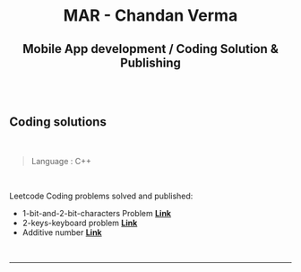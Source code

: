 <div align="center">
        
# MAR - Chandan Verma

## Mobile App development / Coding Solution & Publishing

</div>

<br>
<br>

## Coding solutions 

<br>


> Language : C++

<br>

Leetcode Coding problems solved and published:

- 1-bit-and-2-bit-characters Problem 
[**Link**](https://github.com/chandgraphics/mar/blob/main/1-bit-and-2-bit-characters.cpp)
- 2-keys-keyboard problem
[**Link**](https://github.com/chandgraphics/mar/blob/main/2-keys-keyboard.cpp)
- Additive number
[**Link**](https://github.com/chandgraphics/mar/blob/main/additive-number.cpp)

<br>
 
___ 
